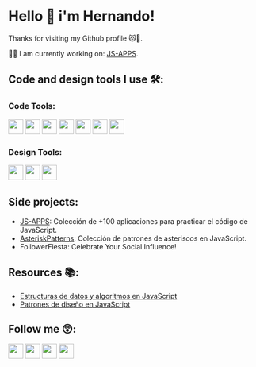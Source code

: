 # Hello 👋 i'm Hernando!
Thanks for visiting my Github profile 🐱🐙.

🧑‍💻 I am currently working on: [JS-APPS](https://github.com/hernandoabella/js-apps).

## Code and design tools I use 🛠️:

### Code Tools:
<span><img src="https://cdn.jsdelivr.net/gh/devicons/devicon/icons/html5/html5-original.svg" width="30px"/></span>
<span><img src="https://cdn.jsdelivr.net/gh/devicons/devicon/icons/css3/css3-original.svg" width="30px"/></span>
<span><img src="https://cdn.jsdelivr.net/gh/devicons/devicon/icons/javascript/javascript-original.svg" width="30px"/></span>
<span><img src="https://cdn.jsdelivr.net/gh/devicons/devicon/icons/tailwindcss/tailwindcss-plain.svg" width="30px"/></span> 
<span><img src="https://cdn.jsdelivr.net/gh/devicons/devicon/icons/typescript/typescript-original.svg" width="30px"/></span>
<span><img src="https://cdn.jsdelivr.net/gh/devicons/devicon/icons/react/react-original.svg" width="30px"/></span>
<span><img src="https://cdn.jsdelivr.net/gh/devicons/devicon/icons/nextjs/nextjs-original.svg" width="30px"/>
</span>

### Design Tools:
<span><img src="https://cdn.jsdelivr.net/gh/devicons/devicon/icons/canva/canva-original.svg" width="30px"/></span>
<span><img src="https://cdn.jsdelivr.net/gh/devicons/devicon/icons/figma/figma-original.svg" width="30px"/></span>
<span><img src="https://cdn.jsdelivr.net/gh/devicons/devicon/icons/illustrator/illustrator-plain.svg" width="30px"/></span>

## Side projects:
- [JS-APPS](https://github.com/hernandoabella/js-apps): Colección de +100 aplicaciones para practicar el código de JavaScript.
- [AsteriskPatterns](https://github.com/hernandoabella/patrones-de-asteriscos-en-js): Colección de patrones de asteriscos en JavaScript.
- FollowerFiesta: Celebrate Your Social Influence!

## Resources 📚:

- [Estructuras de datos y algoritmos en JavaScript](https://github.com/hernandoabella/estructura-de-datos-y-algoritmos-en-js)
- [Patrones de diseño en JavaScript](https://github.com/hernandoabella/patrones-de-diseno-js)

## Follow me 😲:

[<img src="https://cdn-icons-png.flaticon.com/512/2504/2504903.png" width="30px"/>](https://www.facebook.com/hernandoabellaoficial)
[<img src="https://cdn-icons-png.flaticon.com/512/2504/2504918.png" width="30px"/>](https://www.instagram.com/hernandoabellaoficial)
[<img src="https://cdn-icons-png.flaticon.com/512/2504/2504947.png" width="30px"/>](https://www.twitter.com/hernandoabella)
[<img src="https://cdn-icons-png.flaticon.com/512/2504/2504965.png" width="30px"/>](https://www.youtube.com/c/hernandoabella)
